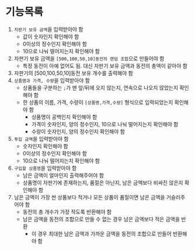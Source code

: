 # 기능목록

1. `자판기 보유 금액`을 입력받아야 함
    - 값이 숫자인지 확인해야 함
    - 0이상의 정수인지 확인해야 함
    - 10으로 나눠 떨어지는지 확인해야 함
2. 자판기 보유 금액을 `[500,100,50,10]동전의 랜덤 조합`으로 만들어야 함
    - 특정 동전이 아예 없어도 됨. 대신 자판기 보유 금액과 동전의 총액이 같아야 함
3. 자판기의 [500,100,50,10]동전 보유 개수를 출력해야 함
4. `상품명과 가격, 수량`을 입력받아야 함
    - 상품들을 구분하는 `;`가 맨 앞/뒤에 오지 않는지, 연속으로 나오지 않았는지 확인해야 함
    - 한 상품의 이름, 가격, 수량이 `[상품명,가격,수량]` 형식으로 입력되었는지 확인해야 함
        - 상품명이 공백인지 확인해야 함
        - 가격이 숫자인지, 양의 정수인지, 10으로 나눠 떨어지는지 확인해야 함
        - 수량이 숫자인지, 양의 정수인지 확인해야 함
5. `투입 금액`을 입력받아야 함
    - 숫자인지 확인해야 함
    - 0이상의 정수인지 확인해야 함
    - 10으로 나눠 떨어지는지 확인해야 함
6. `구입할 상품명`을 입력받아야 함
    - 남은 금액이 얼마인지 출력해주어야 함
    - 상품명이 자판기에 존재하는지, 품절은 아닌지, 남은 금액보다 비싸진 않은지 확인해야 함
7. 남은 금액이 가장 싼 상품보다 적거나 모든 상품이 품절이면 남은 금액을 거슬러주어야 함
    - 동전의 총 개수가 가장 작도록 반환해야 함
    - 남은 금액을 동전의 조합으로 만들 수 없는 경우 남은 금액보다 적은 금액을 반환
        - 이 경우 최대한 남은 금액과 가까운 금액을 동전의 조합으로 만들어 반환해야 함

